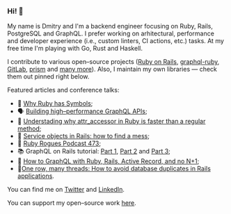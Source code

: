 ### Hi! 👋

My name is Dmitry and I'm a backend engineer focusing on Ruby, Rails, PostgreSQL and GraphQL. I prefer working on arhitectural, performance and developer experience (i.e., custom linters, CI actions, etc.) tasks. At my free time I'm playing with Go, Rust and Haskell.

I contribute to various open–source projects ([Ruby on Rails](https://github.com/rails/rails/pulls?q=is%3Apr+author%3ADmitryTsepelev+), [graphql-ruby](https://github.com/rmosolgo/graphql-ruby/pulls?q=is%3Apr+author%3ADmitryTsepelev+), [GitLab](https://gitlab.com/gitlab-org/ruby/gems/gitlab-styles/-/merge_requests/95#note_736251081), [prism](https://github.com/ruby/prism/pulls?q=is%3Apr+is%3Aclosed+author%3ADmitryTsepelev) and [many more](https://github.com/pulls?q=is%3Apr+author%3ADmitryTsepelev+archived%3Afalse+is%3Apublic)). Also, I maintain my own libraries — check them out pinned right below.

Featured articles and conference talks:

- 📕 [Why Ruby has Symbols](https://dmitrytsepelev.dev/why-has-ruby-symbols);
- 🗣️ [Building high–performance GraphQL APIs](https://www.youtube.com/watch?v=kIJdauCgBC8);
- 📗 [Understading why attr_accessor in Ruby is faster than a regular method](https://dmitrytsepelev.dev/attr-accessor-in-ruby);
- 📙 [Service objects in Rails: how to find a mess](https://dmitrytsepelev.dev/service-objects-anti-patterns);
- 🎤 [Ruby Rogues Podcast 473](https://topenddevs.com/podcasts/ruby-rogues/episodes/rr-473-graphql-doesn-t-need-to-be-hell-with-dmitry-tsepelev);
- 📚 GraphQL on Rails tutorial: [Part 1](https://evilmartians.com/chronicles/graphql-on-rails-1-from-zero-to-the-first-query), [Part 2](https://evilmartians.com/chronicles/graphql-on-rails-2-updating-the-data) and [Part 3](https://evilmartians.com/chronicles/graphql-on-rails-3-on-the-way-to-perfection);
- 📘 [How to GraphQL with Ruby, Rails, Active Record, and no N+1](https://evilmartians.com/chronicles/how-to-graphql-with-ruby-rails-active-record-and-no-n-plus-one);
- 📔[One row, many threads: How to avoid database duplicates in Rails applications](https://evilmartians.com/chronicles/one-row-many-threads-how-to-avoid-database-duplicates-in-rails-applications).

You can find me on [Twitter](https://twitter.com/dmitrytsepelev) and [LinkedIn](https://www.linkedin.com/in/dmitry-tsepelev-98029b83).

You can support my open–source work [here](https://boosty.to/dmitry_tsepelev).

